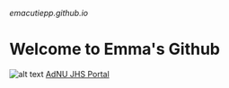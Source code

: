 *emacutiepp.github.io*
# Welcome to Emma's Github
![alt text]([image.jpg](https://www.pngitem.com/middle/hxRTRii_golden-knight-classic-ateneo-de-naga-logo-hd/))
[AdNU JHS Portal](https://jhsportal.adnu.edu.ph)
